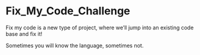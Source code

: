 # Fix_My_Code_Challenge

Fix my code is a new type of project, where we’ll jump into an existing code base and fix it!

Sometimes you will know the language, sometimes not.